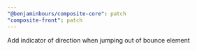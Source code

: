 ```yaml
---
"@benjaminbours/composite-core": patch
"composite-front": patch
---
```


Add indicator of direction when jumping out of bounce element
